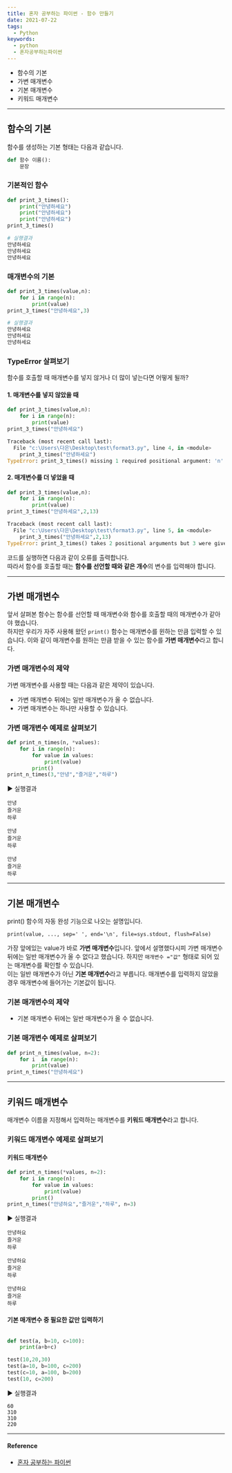```yaml
---
title: 혼자 공부하는 파이썬 - 함수 만들기
date: 2021-07-22
tags:
  - Python
keywords:
  - python
  - 혼자공부하는파이썬
---
```


- 함수의 기본
- 가변 매개변수
- 기본 매개변수
- 키워드 매개변수

---

## 함수의 기본

함수를 생성하는 기본 형태는 다음과 같습니다.

```python
def 함수 이름():
    문장
```

### 기본적인 함수

```python
def print_3_times():
    print("안녕하세요")
    print("안녕하세요")
    print("안녕하세요")
print_3_times()

# 실행결과
안녕하세요
안녕하세요
안녕하세요
```

### 매개변수의 기본

```python
def print_3_times(value,n):
    for i in range(n):
        print(value)
print_3_times("안녕하세요",3)

# 실행결과
안녕하세요
안녕하세요
안녕하세요
```

### TypeError 살펴보기

함수를 호출할 때 매개변수를 넣지 않거나 더 많이 넣는다면 어떻게 될까?

#### 1. 매개변수를 넣지 않았을 때

```python
def print_3_times(value,n):
    for i in range(n):
        print(value)
print_3_times("안녕하세요")
```

```python
Traceback (most recent call last):
  File "c:\Users\다은\Desktop\test\format3.py", line 4, in <module>
    print_3_times("안녕하세요")
TypeError: print_3_times() missing 1 required positional argument: 'n'
```

#### 2. 매개변수를 더 넣었을 때

```python
def print_3_times(value,n):
    for i in range(n):
        print(value)
print_3_times("안녕하세요",2,13)
```

```python
Traceback (most recent call last):
  File "c:\Users\다은\Desktop\test\format3.py", line 5, in <module>
    print_3_times("안녕하세요",2,13)
TypeError: print_3_times() takes 2 positional arguments but 3 were given
```

코드를 실행하면 다음과 같이 오류를 출력합니다.  
따라서 함수를 호출할 때는 **함수를 선언할 때와 같은 개수**의 변수를 입력해야 합니다.

---

## 가변 매개변수

앞서 살펴본 함수는 함수를 선언할 때 매개변수와 함수를 호출할 때의 매개변수가 같아야 했습니다.  
하지만 우리가 자주 사용해 왔던 `print()` 함수는 매개변수를 윈하는 만큼 입력할 수 있습니다. 이와 같이 매개변수를 원하는 만큼 받을 수 있는 함수를 **가변 매개변수**라고 합니다.

### 가변 매개변수의 제약

가변 매개변수를 사용할 때는 다음과 같은 제약이 있습니다.

- 가변 매개변수 뒤에는 일반 매개변수가 올 수 없습니다.
- 가변 매개변수는 하나만 사용할 수 있습니다.

### 가변 매개변수 예제로 살펴보기

```python
def print_n_times(n, *values):
    for i in range(n):
        for value in values:
            print(value)
        print()
print_n_times(3,"안녕","즐거운","하루")
```

▶ 실행결과

```
안녕
즐거운
하루

안녕
즐거운
하루

안녕
즐거운
하루
```

---

## 기본 매개변수

print() 함수의 자동 완성 기능으로 나오는 설명입니다.

```
print(value, ..., sep=' ', end='\n', file=sys.stdout, flush=False)
```

가장 앞에있는 value가 바로 **가변 매개변수**입니다.
앞에서 설명했다시피 가변 매개변수 뒤에는 일반 매개변수가 올 수 없다고 했습니다. 하지만 `매개변수 ="값"` 형태로 되어 있는 매개변수를 확인할 수 있습니다.  
이는 일반 매개변수가 아닌 **기본 매개변수**라고 부릅니다. 매개변수를 입력하지 않았을 경우 매개변수에 들어가는 기본값이 됩니다.

### 기본 매개변수의 제약

- 기본 매개변수 뒤에는 일반 매개변수가 올 수 없습니다.

### 기본 매개변수 예제로 살펴보기

```python
def print_n_times(value, n=2):
    for i  in range(n):
        print(value)
print_n_times("안녕하세요")
```

---

## 키워드 매개변수

매개변수 이름을 지정해서 입력하는 매개변수를 **키워드 매개변수**라고 합니다.

### 키워드 매개변수 예제로 살펴보기

#### 키워드 매개변수

```python
def print_n_times(*values, n=2):
    for i in range(n):
        for value in values:
            print(value)
        print()
print_n_times("안녕하요","즐거운","하루", n=3)

```

▶ 실행결과

```
안녕하요
즐거운
하루

안녕하요
즐거운
하루

안녕하요
즐거운
하루
```

#### 기본 매개변수 중 필요한 값만 입력하기

```python

def test(a, b=10, c=100):
    print(a+b+c)

test(10,20,30)
test(a=10, b=100, c=200)
test(c=10, a=100, b=200)
test(10, c=200)
```

▶ 실행결과

```
60
310
310
220
```

---

#### Reference

- [혼자 공부하는 파이썬](https://www.hanbit.co.kr/store/books/look.php?p_code=B2587075793)
